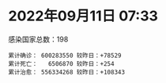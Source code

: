 
# 2022年09月11日 07:33
感染国家总数：198
```
累计确诊： 600283550 较昨日：+78529
累计死亡：   6506870 较昨日：+254
累计治愈： 556334268 较昨日：+108343
```
<div id="main" style="width:100%;height:800px;margin-bottom:10px;"></div>
<div id="second" style="width:100%;height:1000px;margin-bottom:10px;"></div>
<div id="third" style="width:100%;height:1000px;margin-bottom:10px;"></div>
<div id="last" style="width:100%;height:3000px;"></div>

<script>
import * as echarts from "echarts";
export default {
  mounted () {
    this.chart = echarts.init(document.getElementById("main"), "dark")
    this.secondChart = echarts.init(document.getElementById("second"), "dark")
    this.thirdChart = echarts.init(document.getElementById("third"), "dark")
    this.lastChart = echarts.init(document.getElementById("last"), "dark")
    var option = {
      tooltip: { trigger: "axis", axisPointer: { type: "shadow" } },
      legend: {},
      grid: { left: "3%", right: "4%", bottom: "3%", containLabel: true },
      xAxis: { type: "value" },
      yAxis: {
        type: "category", data: ["意大利","英国","韩国","德国","巴西","法国","印度","美国",]
      },
      series: [
        { name: "新增确诊", type: "bar", stack: "total", label: { show: true }, emphasis: { focus: "series" }, data: [0,0,0,0,0,19517,2866,41639,] }, 
        { name: "累计确诊", type: "bar", stack: "total", label: { show: true }, emphasis: { focus: "series" }, data: [22035717,23771525,23976673,32452250,34563920,34701710,44493149,97067640,] }, 
        { name: "新增死亡", type: "bar", stack: "total", label: { show: true }, emphasis: { focus: "series" }, data: [0,0,0,0,0,0,0,199,] }, 
        { name: "累计死亡", type: "bar", stack: "total", label: { show: true }, emphasis: { focus: "series" }, data: [176175,206751,27429,148299,684866,154468,528139,1075537,] }, 
        { name: "累计治愈", type: "bar", stack: "total", label: { show: true }, emphasis: { focus: "series" }, data: [21374603,24692,22422094,31652800,33612456,34200144,43913294,93122722,] },]
    }
    this.chart.setOption(option);
    var secondOption = {
      tooltip: { trigger: "axis", axisPointer: { type: "shadow" } },
      legend: {},
      grid: { left: "3%", right: "4%", bottom: "3%", containLabel: true },
      xAxis: { type: "value" },
      yAxis: {
        type: "category", data: ["墨西哥","伊朗","荷兰","阿根廷","澳大利亚","越南","西班牙","土耳其","日本","俄罗斯",]
      },
      series: [
        { name: "新增确诊", type: "bar", stack: "total", label: { show: true }, emphasis: { focus: "series" }, data: [0,0,0,0,0,0,0,0,0,0,] }, 
        { name: "累计确诊", type: "bar", stack: "total", label: { show: true }, emphasis: { focus: "series" }, data: [7056164,7538125,8396979,9689861,10111728,11437970,13367647,16797750,19982056,20013781,] }, 
        { name: "新增死亡", type: "bar", stack: "total", label: { show: true }, emphasis: { focus: "series" }, data: [0,0,0,0,0,0,0,0,0,0,] }, 
        { name: "累计死亡", type: "bar", stack: "total", label: { show: true }, emphasis: { focus: "series" }, data: [329735,144154,22613,129769,14421,43126,113130,100840,42313,385262,] }, 
        { name: "累计治愈", type: "bar", stack: "total", label: { show: true }, emphasis: { focus: "series" }, data: [6316627,7314681,8336307,9518051,10015182,10287143,13163833,16664136,18774642,19023718,] },]
    }
    this.secondChart.setOption(secondOption);
    var thirdOption = {
      tooltip: { trigger: "axis", axisPointer: { type: "shadow" } },
      legend: {},
      grid: { left: "3%", right: "4%", bottom: "3%", containLabel: true },
      xAxis: { type: "value" },
      yAxis: {
        type: "category", data: ["以色列","泰国","马来西亚","希腊","奥地利","乌克兰","葡萄牙","波兰","哥伦比亚","印度尼西亚",]
      },
      series: [
        { name: "新增确诊", type: "bar", stack: "total", label: { show: true }, emphasis: { focus: "series" }, data: [1623,0,1971,0,0,0,0,0,0,0,] }, 
        { name: "累计确诊", type: "bar", stack: "total", label: { show: true }, emphasis: { focus: "series" }, data: [4641843,4666453,4803624,4804982,4949088,5072533,5440953,6211955,6304317,6390553,] }, 
        { name: "新增死亡", type: "bar", stack: "total", label: { show: true }, emphasis: { focus: "series" }, data: [0,0,3,0,0,0,0,0,0,0,] }, 
        { name: "累计死亡", type: "bar", stack: "total", label: { show: true }, emphasis: { focus: "series" }, data: [11648,32523,36277,32757,19483,108885,24909,117252,141708,157757,] }, 
        { name: "累计治愈", type: "bar", stack: "total", label: { show: true }, emphasis: { focus: "series" }, data: [4621339,4620140,4740398,4730070,4871841,4932147,5347371,5335956,6131248,6198051,] },]
    }
    this.thirdChart.setOption(thirdOption);
    var lastOption = {
      tooltip: { trigger: "axis", axisPointer: { type: "shadow" } },
      legend: {},
      grid: { left: "3%", right: "4%", bottom: "3%", containLabel: true },
      xAxis: { type: "value" },
      yAxis: {
        type: "category", data: ["朝鲜","西撒哈拉","蒙特塞拉特岛","梵蒂冈","红宝石公主号","钻石公主号","圣文森特岛","列支敦士登公国","安圭拉","圣多美和普林西比","特克斯和凯科斯群岛","圣基茨和尼维斯","乍得","塞拉利昂","利比里亚","科摩罗","几内亚比绍","安提瓜和巴布达","尼日尔","厄立特里亚","也门","冈比亚","摩纳哥","多米尼克","中非共和国","吉布提","萨摩亚","赤道几内亚","塔吉克斯坦","南苏丹","尼加拉瓜","格林纳达","直布罗陀","圣马力诺","布基纳法索","东帝汶","刚果（布）","索马里","贝宁","圣卢西亚","马里","海地","莱索托","巴哈马","几内亚","多哥","坦桑尼亚","毛里求斯","阿鲁巴","巴布亚新几内亚","安道尔","塞舌尔","加蓬","布隆迪","叙利亚","不丹","佛得角","毛里塔尼亚","苏丹","马达加斯加","斐济","伯利兹","圭亚那","斯威士兰","新喀里多尼亚","法属波利尼西亚","苏里南","科特迪瓦","马拉维","塞内加尔","刚果（金）","法属圭亚那","巴巴多斯","安哥拉","马耳他","喀麦隆","卢旺达","柬埔寨","牙买加","波多黎各","加纳","纳米比亚","乌干达","特立尼达和多巴哥","马尔代夫","阿富汗","萨尔瓦多","冰岛","吉尔吉斯斯坦","老挝","马提尼克岛","文莱","莫桑比克","乌兹别克斯坦","津巴布韦","尼日利亚","阿尔及利亚","黑山","卢森堡","博茨瓦纳","阿尔巴尼亚","赞比亚","肯尼亚","北马其顿","波黑","阿曼","卡塔尔","亚美尼亚","洪都拉斯","埃塞俄比亚","利比亚","埃及","委内瑞拉","塞浦路斯","摩尔多瓦","爱沙尼亚","缅甸","巴勒斯坦","多米尼加","科威特","斯里兰卡","巴林","巴拉圭","沙特阿拉伯","阿塞拜疆","拉脱维亚","蒙古国","乌拉圭","巴拿马","白俄罗斯","厄瓜多尔","尼泊尔","阿联酋","哥斯达黎加","玻利维亚","危地马拉","古巴","斯洛文尼亚","突尼斯","黎巴嫩","克罗地亚","立陶宛","保加利亚","摩洛哥","芬兰","哈萨克斯坦","挪威","巴基斯坦","爱尔兰","格鲁吉亚","约旦","新西兰","斯洛伐克","新加坡","孟加拉国","匈牙利","塞尔维亚","伊拉克","瑞典","丹麦","罗马尼亚","菲律宾","南非","瑞士","捷克","秘鲁","加拿大","比利时","智利",]
      },
      series: [
        { name: "新增确诊", type: "bar", stack: "total", label: { show: true }, emphasis: { focus: "series" }, data: [0,0,0,0,0,0,0,0,0,0,0,0,0,0,0,0,0,0,0,0,0,0,0,0,0,0,0,0,0,0,0,0,0,0,0,0,0,0,0,0,88,0,0,0,0,24,0,0,0,0,0,0,0,0,0,0,0,1,0,0,0,0,0,0,0,0,0,0,0,0,0,0,41,0,0,0,0,0,0,0,0,0,0,234,0,0,0,0,0,0,0,0,14,0,0,0,10,0,0,0,106,16,0,0,0,0,0,0,0,7,0,0,0,0,0,0,262,0,0,0,32,195,0,0,274,0,0,0,0,0,0,0,0,0,0,0,0,0,0,239,0,0,0,26,0,0,0,0,0,0,0,0,0,1824,0,0,2745,0,0,0,0,0,227,0,0,0,0,0,4548,] }, 
        { name: "累计确诊", type: "bar", stack: "total", label: { show: true }, emphasis: { focus: "series" }, data: [1,10,11,29,620,712,2298,3026,3851,6177,6372,6524,7549,7749,7898,8455,8796,8974,9931,10163,11932,12311,14436,14852,14883,15690,15839,16965,17786,17823,18491,19403,20069,20486,21128,23163,24837,27020,27490,28894,32205,33658,34287,37125,37652,38614,39168,40342,42914,44900,46113,46175,48668,49370,57144,61233,62339,62776,63270,66640,68207,68473,71174,73368,73989,76520,81057,86885,87933,88172,92751,93837,101850,103131,114251,121652,132472,137705,150590,151732,168580,169253,169396,181206,184924,195631,201785,205009,205835,214897,219529,223059,230171,243893,256859,264299,270532,277191,288658,325931,330948,333220,338290,341404,397098,397846,435192,436727,455011,493340,506889,515645,543383,578030,579110,598580,616663,620371,640064,657745,670408,673693,715806,814356,817596,905904,980442,981186,981822,994037,998202,998654,1019625,1058467,1105543,1109940,1110858,1142042,1144824,1212497,1220015,1226496,1247778,1264648,1271516,1391372,1460930,1570854,1659034,1735682,1738867,1757913,1837073,1858497,2014577,2058847,2313346,2458509,2573548,3097088,3239392,3904133,4014277,4040280,4058714,4123435,4197701,4497199,4559801,] }, 
        { name: "新增死亡", type: "bar", stack: "total", label: { show: true }, emphasis: { focus: "series" }, data: [0,0,0,0,0,0,0,0,0,0,0,0,0,0,0,0,0,0,0,0,0,0,0,0,0,0,0,0,0,0,0,0,0,0,0,0,0,0,0,0,0,0,0,0,0,0,0,0,0,0,0,0,0,0,0,0,0,0,0,0,0,0,0,0,0,0,0,0,0,0,0,0,0,0,0,0,0,0,0,0,0,0,0,2,0,0,0,0,0,0,0,0,0,0,0,0,0,0,0,0,0,0,0,0,0,0,0,0,0,0,0,0,0,0,0,0,0,0,0,0,2,0,0,0,3,0,0,0,0,0,0,0,0,0,0,0,0,0,0,1,0,0,0,1,0,0,0,0,0,0,0,0,0,0,0,0,15,0,0,0,0,0,0,0,0,0,0,0,28,] }, 
        { name: "累计死亡", type: "bar", stack: "total", label: { show: true }, emphasis: { focus: "series" }, data: [1,1,1,0,10,13,12,59,12,76,36,46,193,126,294,161,175,145,312,103,2155,371,57,68,113,189,29,183,125,138,225,236,108,118,387,138,386,1350,163,391,739,851,704,823,449,284,845,1023,227,664,155,169,306,38,3163,21,410,993,4961,1410,878,680,1279,1422,314,649,1384,821,2679,1968,1422,409,556,1917,802,1935,1466,3056,3277,2609,1459,4065,3628,4168,308,7787,4227,213,2991,757,1036,225,2221,1637,5596,3154,6879,2778,1123,2786,3583,4017,5674,9506,16090,4260,682,8662,10989,7572,6437,24613,5805,1172,11783,2657,19442,5402,4384,2563,16727,1518,19530,9315,9852,5957,2179,7455,8480,7118,35876,12012,2342,8867,22214,19644,8530,6791,29238,10645,16792,9295,37645,16276,5768,13685,4004,30599,7829,16889,14114,2824,20395,1602,29332,47367,16809,25348,19974,6968,66849,62288,102129,14157,40905,216045,44347,32575,60749,] }, 
        { name: "累计治愈", type: "bar", stack: "total", label: { show: true }, emphasis: { focus: "series" }, data: [0,9,2,29,0,699,2233,2948,3821,6077,6294,6466,4874,4393,7482,8281,8301,8794,8882,10051,9119,11940,14334,14554,14520,15427,1605,16648,17264,17335,4225,19058,16579,20276,20632,22981,24006,13182,27217,28369,30723,31071,25811,35949,36880,38169,183,38669,42438,43982,45890,45890,48235,48578,53784,61145,61858,61768,57174,65196,66257,67711,69723,71923,73421,33500,49614,86031,84928,86086,83504,11254,100725,101155,112953,118616,130901,134573,97342,129614,167080,164813,100431,171711,163687,174452,179410,75685,196406,7660,0,219561,227850,241486,251070,257629,182169,273347,283668,322955,324403,328920,332508,330866,375793,384669,429637,423359,132498,471716,500423,442182,535892,572952,504142,524990,594223,606702,634640,654870,653423,670541,694789,801533,805170,889576,974572,971994,968108,985592,956962,984212,999240,860711,1038726,1086122,1102153,1113759,983630,1087587,1197906,1199664,1199066,1248141,1243429,1361064,1455422,1531183,1642890,1637293,1721850,1744698,1813133,1780493,1958554,1976808,2236488,2431657,2532059,3082150,3139346,3815771,3905937,3966361,4001773,3883740,4066477,4419594,4478649,] },]
    }
    this.lastChart.setOption(lastOption);
  }
};
</script>

|国家|新增确诊|累计确诊|新增死亡|累计死亡|累计治愈|
|:--:|---:|---:|---:|---:|---:|
|美国|41639|97067640|199|1075537|93122722|
|印度|2866|44493149|0|528139|43913294|
|法国|19517|34701710|0|154468|34200144|
|巴西|0|34563920|0|684866|33612456|
|德国|0|32452250|0|148299|31652800|
|韩国|0|23976673|0|27429|22422094|
|英国|0|23771525|0|206751|24692|
|意大利|0|22035717|0|176175|21374603|
|俄罗斯|0|20013781|0|385262|19023718|
|日本|0|19982056|0|42313|18774642|
|土耳其|0|16797750|0|100840|16664136|
|西班牙|0|13367647|0|113130|13163833|
|越南|0|11437970|0|43126|10287143|
|澳大利亚|0|10111728|0|14421|10015182|
|阿根廷|0|9689861|0|129769|9518051|
|荷兰|0|8396979|0|22613|8336307|
|伊朗|0|7538125|0|144154|7314681|
|墨西哥|0|7056164|0|329735|6316627|
|印度尼西亚|0|6390553|0|157757|6198051|
|哥伦比亚|0|6304317|0|141708|6131248|
|波兰|0|6211955|0|117252|5335956|
|葡萄牙|0|5440953|0|24909|5347371|
|乌克兰|0|5072533|0|108885|4932147|
|奥地利|0|4949088|0|19483|4871841|
|希腊|0|4804982|0|32757|4730070|
|马来西亚|1971|4803624|3|36277|4740398|
|泰国|0|4666453|0|32523|4620140|
|以色列|1623|4641843|0|11648|4621339|
|智利|4548|4559801|28|60749|4478649|
|比利时|0|4497199|0|32575|4419594|
|加拿大|0|4197701|0|44347|4066477|
|秘鲁|0|4123435|0|216045|3883740|
|捷克|0|4058714|0|40905|4001773|
|瑞士|0|4040280|0|14157|3966361|
|南非|227|4014277|0|102129|3905937|
|菲律宾|0|3904133|0|62288|3815771|
|罗马尼亚|0|3239392|0|66849|3139346|
|丹麦|0|3097088|0|6968|3082150|
|瑞典|0|2573548|0|19974|2532059|
|伊拉克|0|2458509|0|25348|2431657|
|塞尔维亚|2745|2313346|15|16809|2236488|
|匈牙利|0|2058847|0|47367|1976808|
|孟加拉国|0|2014577|0|29332|1958554|
|新加坡|1824|1858497|0|1602|1780493|
|斯洛伐克|0|1837073|0|20395|1813133|
|新西兰|0|1757913|0|2824|1744698|
|约旦|0|1738867|0|14114|1721850|
|格鲁吉亚|0|1735682|0|16889|1637293|
|爱尔兰|0|1659034|0|7829|1642890|
|巴基斯坦|0|1570854|0|30599|1531183|
|挪威|0|1460930|0|4004|1455422|
|哈萨克斯坦|0|1391372|0|13685|1361064|
|芬兰|0|1271516|0|5768|1243429|
|摩洛哥|26|1264648|1|16276|1248141|
|保加利亚|0|1247778|0|37645|1199066|
|立陶宛|0|1226496|0|9295|1199664|
|克罗地亚|0|1220015|0|16792|1197906|
|黎巴嫩|239|1212497|1|10645|1087587|
|突尼斯|0|1144824|0|29238|983630|
|斯洛文尼亚|0|1142042|0|6791|1113759|
|古巴|0|1110858|0|8530|1102153|
|危地马拉|0|1109940|0|19644|1086122|
|玻利维亚|0|1105543|0|22214|1038726|
|哥斯达黎加|0|1058467|0|8867|860711|
|阿联酋|0|1019625|0|2342|999240|
|尼泊尔|0|998654|0|12012|984212|
|厄瓜多尔|0|998202|0|35876|956962|
|白俄罗斯|0|994037|0|7118|985592|
|巴拿马|0|981822|0|8480|968108|
|乌拉圭|0|981186|0|7455|971994|
|蒙古国|0|980442|0|2179|974572|
|拉脱维亚|0|905904|0|5957|889576|
|阿塞拜疆|274|817596|3|9852|805170|
|沙特阿拉伯|0|814356|0|9315|801533|
|巴拉圭|0|715806|0|19530|694789|
|巴林|195|673693|0|1518|670541|
|斯里兰卡|32|670408|2|16727|653423|
|科威特|0|657745|0|2563|654870|
|多米尼加|0|640064|0|4384|634640|
|巴勒斯坦|0|620371|0|5402|606702|
|缅甸|262|616663|0|19442|594223|
|爱沙尼亚|0|598580|0|2657|524990|
|摩尔多瓦|0|579110|0|11783|504142|
|塞浦路斯|0|578030|0|1172|572952|
|委内瑞拉|0|543383|0|5805|535892|
|埃及|0|515645|0|24613|442182|
|利比亚|0|506889|0|6437|500423|
|埃塞俄比亚|7|493340|0|7572|471716|
|洪都拉斯|0|455011|0|10989|132498|
|亚美尼亚|0|436727|0|8662|423359|
|卡塔尔|0|435192|0|682|429637|
|阿曼|0|397846|0|4260|384669|
|波黑|0|397098|0|16090|375793|
|北马其顿|0|341404|0|9506|330866|
|肯尼亚|0|338290|0|5674|332508|
|赞比亚|16|333220|0|4017|328920|
|阿尔巴尼亚|106|330948|0|3583|324403|
|博茨瓦纳|0|325931|0|2786|322955|
|卢森堡|0|288658|0|1123|283668|
|黑山|0|277191|0|2778|273347|
|阿尔及利亚|10|270532|0|6879|182169|
|尼日利亚|0|264299|0|3154|257629|
|津巴布韦|0|256859|0|5596|251070|
|乌兹别克斯坦|0|243893|0|1637|241486|
|莫桑比克|14|230171|0|2221|227850|
|文莱|0|223059|0|225|219561|
|马提尼克岛|0|219529|0|1036|0|
|老挝|0|214897|0|757|7660|
|吉尔吉斯斯坦|0|205835|0|2991|196406|
|冰岛|0|205009|0|213|75685|
|萨尔瓦多|0|201785|0|4227|179410|
|阿富汗|0|195631|0|7787|174452|
|马尔代夫|0|184924|0|308|163687|
|特立尼达和多巴哥|234|181206|2|4168|171711|
|乌干达|0|169396|0|3628|100431|
|纳米比亚|0|169253|0|4065|164813|
|加纳|0|168580|0|1459|167080|
|波多黎各|0|151732|0|2609|129614|
|牙买加|0|150590|0|3277|97342|
|柬埔寨|0|137705|0|3056|134573|
|卢旺达|0|132472|0|1466|130901|
|喀麦隆|0|121652|0|1935|118616|
|马耳他|0|114251|0|802|112953|
|安哥拉|0|103131|0|1917|101155|
|巴巴多斯|41|101850|0|556|100725|
|法属圭亚那|0|93837|0|409|11254|
|刚果（金）|0|92751|0|1422|83504|
|塞内加尔|0|88172|0|1968|86086|
|马拉维|0|87933|0|2679|84928|
|科特迪瓦|0|86885|0|821|86031|
|苏里南|0|81057|0|1384|49614|
|法属波利尼西亚|0|76520|0|649|33500|
|新喀里多尼亚|0|73989|0|314|73421|
|斯威士兰|0|73368|0|1422|71923|
|圭亚那|0|71174|0|1279|69723|
|伯利兹|0|68473|0|680|67711|
|斐济|0|68207|0|878|66257|
|马达加斯加|0|66640|0|1410|65196|
|苏丹|0|63270|0|4961|57174|
|毛里塔尼亚|1|62776|0|993|61768|
|佛得角|0|62339|0|410|61858|
|不丹|0|61233|0|21|61145|
|叙利亚|0|57144|0|3163|53784|
|布隆迪|0|49370|0|38|48578|
|加蓬|0|48668|0|306|48235|
|塞舌尔|0|46175|0|169|45890|
|安道尔|0|46113|0|155|45890|
|巴布亚新几内亚|0|44900|0|664|43982|
|阿鲁巴|0|42914|0|227|42438|
|毛里求斯|0|40342|0|1023|38669|
|坦桑尼亚|0|39168|0|845|183|
|多哥|24|38614|0|284|38169|
|几内亚|0|37652|0|449|36880|
|巴哈马|0|37125|0|823|35949|
|莱索托|0|34287|0|704|25811|
|海地|0|33658|0|851|31071|
|马里|88|32205|0|739|30723|
|圣卢西亚|0|28894|0|391|28369|
|贝宁|0|27490|0|163|27217|
|索马里|0|27020|0|1350|13182|
|刚果（布）|0|24837|0|386|24006|
|东帝汶|0|23163|0|138|22981|
|布基纳法索|0|21128|0|387|20632|
|圣马力诺|0|20486|0|118|20276|
|直布罗陀|0|20069|0|108|16579|
|格林纳达|0|19403|0|236|19058|
|尼加拉瓜|0|18491|0|225|4225|
|南苏丹|0|17823|0|138|17335|
|塔吉克斯坦|0|17786|0|125|17264|
|赤道几内亚|0|16965|0|183|16648|
|萨摩亚|0|15839|0|29|1605|
|吉布提|0|15690|0|189|15427|
|中非共和国|0|14883|0|113|14520|
|多米尼克|0|14852|0|68|14554|
|摩纳哥|0|14436|0|57|14334|
|冈比亚|0|12311|0|371|11940|
|也门|0|11932|0|2155|9119|
|厄立特里亚|0|10163|0|103|10051|
|尼日尔|0|9931|0|312|8882|
|安提瓜和巴布达|0|8974|0|145|8794|
|几内亚比绍|0|8796|0|175|8301|
|科摩罗|0|8455|0|161|8281|
|利比里亚|0|7898|0|294|7482|
|塞拉利昂|0|7749|0|126|4393|
|乍得|0|7549|0|193|4874|
|圣基茨和尼维斯|0|6524|0|46|6466|
|特克斯和凯科斯群岛|0|6372|0|36|6294|
|圣多美和普林西比|0|6177|0|76|6077|
|安圭拉|0|3851|0|12|3821|
|列支敦士登公国|0|3026|0|59|2948|
|圣文森特岛|0|2298|0|12|2233|
|钻石公主号|0|712|0|13|699|
|红宝石公主号|0|620|0|10|0|
|梵蒂冈|0|29|0|0|29|
|蒙特塞拉特岛|0|11|0|1|2|
|西撒哈拉|0|10|0|1|9|
|朝鲜|0|1|0|1|0|

